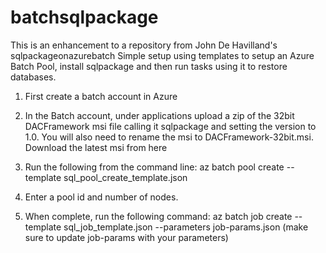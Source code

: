 # batchsqlpackage
This is an enhancement to a repository from John De Havilland's sqlpackageonazurebatch
Simple setup using templates to setup an Azure Batch Pool, install sqlpackage and then run tasks using it to restore databases.

1. First create a batch account in Azure

2. In the Batch account, under applications upload a zip of the 32bit DACFramework msi file calling it sqlpackage and setting the version to 1.0. You will also need to rename the msi to DACFramework-32bit.msi. Download the latest msi from here

3. Run the following from the command line: az batch pool create --template sql_pool_create_template.json

4. Enter a pool id and number of nodes.

5. When complete, run the following command: az batch job create --template sql_job_template.json --parameters job-params.json (make sure to update job-params with your parameters)
